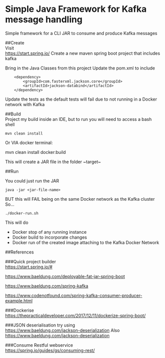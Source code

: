 # Simple Java Framework for Kafka message handling
Simple  framework for a CLI JAR to consume and produce Kafka messages  

##Create   
Visit       
https://start.spring.io/
Create a new maven spring boot project that includes kafka

Bring in the Java Classes from this project
Update the pom.xml to include
~~~
    <dependency>
        <groupId>com.fasterxml.jackson.core</groupId>
        <artifactId>jackson-databind</artifactId>
    </dependency>
~~~

Update the tests as the default tests will fail due to not running in a Docker network with Kafka  



##Build    
Project my build inside an IDE, but to run you will need to access a bash shell
~~~
mvn clean install 
~~~

Or VIA docker terminal:

mvn clean install docker:build

This will create a JAR file in the folder ~target~  

##Run    

You could just run the JAR
~~~
java -jar <jar-file-name> 
~~~

BUT this will FAIL being on the same Docker network as the Kafka cluster  
So...  
~~~
./docker-run.sh
~~~

This will do 
* Docker stop of any running instance
* Docker build to incorporate changes
* Docker run of the created image attaching to the Kafka Docker Network



##References

###Quick project builder   
https://start.spring.io/#


https://www.baeldung.com/deployable-fat-jar-spring-boot

https://www.baeldung.com/spring-kafka

https://www.codenotfound.com/spring-kafka-consumer-producer-example.html


###Dockerise     
https://thepracticaldeveloper.com/2017/12/11/dockerize-spring-boot/

###JSON deserialisation try using   
https://www.baeldung.com/jackson-deserialization
Also
https://www.baeldung.com/jackson-deserialization


###Consume Restful webservice    
https://spring.io/guides/gs/consuming-rest/


